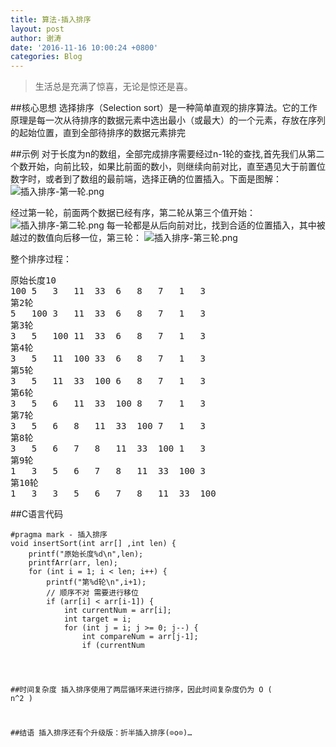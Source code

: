 ```yaml
---
title: 算法-插入排序
layout: post
author: 谢涛
date: '2016-11-16 10:00:24 +0800'
categories: Blog
---
```

>生活总是充满了惊喜，无论是惊还是喜。

##核心思想
选择排序（Selection sort）是一种简单直观的排序算法。它的工作原理是每一次从待排序的数据元素中选出最小（或最大）的一个元素，存放在序列的起始位置，直到全部待排序的数据元素排完

##示例
对于长度为n的数组，全部完成排序需要经过n-1轮的查找,首先我们从第二个数开始，向前比较，如果比前面的数小，则继续向前对比，直至遇见大于前置位数字时，或者到了数组的最前端，选择正确的位置插入。下面是图解：
![插入排序-第一轮.png](http://upload-images.jianshu.io/upload_images/1319710-20b00914560746ba.png?imageMogr2/auto-orient/strip%7CimageView2/2/w/1240)

经过第一轮，前面两个数据已经有序，第二轮从第三个值开始：
![插入排序-第二轮.png](http://upload-images.jianshu.io/upload_images/1319710-5924d04d84354474.png?imageMogr2/auto-orient/strip%7CimageView2/2/w/1240)
每一轮都是从后向前对比，找到合适的位置插入，其中被越过的数值向后移一位，第三轮：
![插入排序-第三轮.png](http://upload-images.jianshu.io/upload_images/1319710-5860e7eafd3567b8.png?imageMogr2/auto-orient/strip%7CimageView2/2/w/1240)

整个排序过程：
<pre>
原始长度10
100	5	3	11	33	6	8	7	1	3	
第2轮
5	100	3	11	33	6	8	7	1	3	
第3轮
3	5	100	11	33	6	8	7	1	3	
第4轮
3	5	11	100	33	6	8	7	1	3	
第5轮
3	5	11	33	100	6	8	7	1	3	
第6轮
3	5	6	11	33	100	8	7	1	3	
第7轮
3	5	6	8	11	33	100	7	1	3	
第8轮
3	5	6	7	8	11	33	100	1	3	
第9轮
1	3	5	6	7	8	11	33	100	3	
第10轮
1	3	3	5	6	7	8	11	33	100	
</pre>

##C语言代码
<pre><code>#pragma mark - 插入排序
void insertSort(int arr[] ,int len) {
    printf("原始长度%d\n",len);
    printfArr(arr, len);
    for (int i = 1; i < len; i++) {
        printf("第%d轮\n",i+1);
        // 顺序不对 需要进行移位
        if (arr[i] < arr[i-1]) {
            int currentNum = arr[i];
            int target = i;
            for (int j = i; j >= 0; j--) {
                int compareNum = arr[j-1];
                if (currentNum<compareNum) {
                    arr[j] = arr[j-1];
                    target = j-1;
                }else{
                    break;
                }
            }
            arr[target] = currentNum;
        }
        printfArr(arr, len);
    }
}
</code></pre>
##时间复杂度
插入排序使用了两层循环来进行排序，因此时间复杂度仍为 O ( n^2 )

##结语
插入排序还有个升级版：折半插入排序(⊙o⊙)…